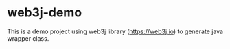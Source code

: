 # web3j-demo

This is a demo project using web3j library (https://web3j.io) to generate java wrapper class.
